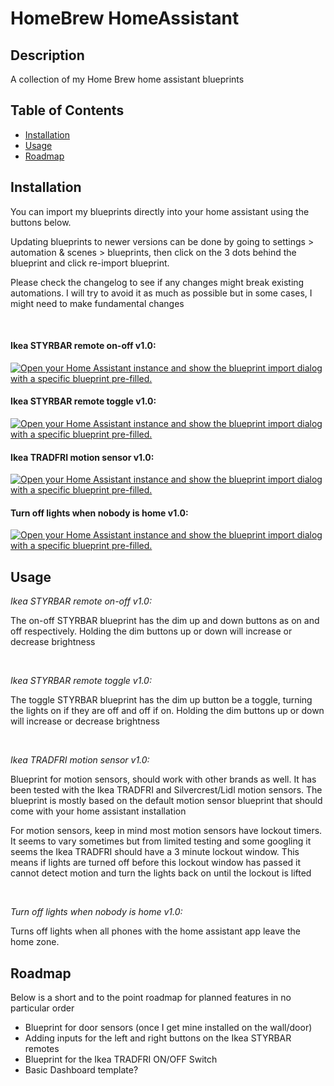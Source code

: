 # HomeBrew HomeAssistant



## Description

A collection of my Home Brew home assistant blueprints

## Table of Contents

- [Installation](#installation)
- [Usage](#usage)
- [Roadmap](#Roadmap)



## Installation

<p>You can import my blueprints directly into your home assistant using the buttons below. </p>
<p>Updating blueprints to newer versions can be done by going to settings > automation & scenes > blueprints, then click on the 3 dots behind the blueprint and click re-import blueprint. </p>
<p>Please check the changelog to see if any changes might break existing automations. I will try to avoid it as much as possible but in some cases, I might need to make fundamental changes</p>
<br>
<h4>Ikea STYRBAR remote on-off v1.0:</h4>
<p><a href="https://my.home-assistant.io/redirect/blueprint_import/?blueprint_url=https%3A%2F%2Fraw.githubusercontent.com%2FxStacke%2Fhome-assistant-repo%2Fmain%2FIkea%2520STYRBAR%2520on-off%2520v1.0%2520-%2520by%2520xStacke.yaml" target="_blank" rel="noreferrer noopener"><img src="https://my.home-assistant.io/badges/blueprint_import.svg" alt="Open your Home Assistant instance and show the blueprint import dialog with a specific blueprint pre-filled." /></a></p>

<h4>Ikea STYRBAR remote toggle v1.0:</h4>
<p><a href="https://my.home-assistant.io/redirect/blueprint_import/?blueprint_url=https%3A%2F%2Fraw.githubusercontent.com%2FxStacke%2Fhome-assistant-repo%2Fmain%2FIkea%2520STYRBAR%2520toggle%2520v1.0%2520-%2520by%2520xStacke.yaml" target="_blank" rel="noreferrer noopener"><img src="https://my.home-assistant.io/badges/blueprint_import.svg" alt="Open your Home Assistant instance and show the blueprint import dialog with a specific blueprint pre-filled." /></a></p>

<h4>Ikea TRADFRI motion sensor v1.0:</h4>
<p><a href="https://my.home-assistant.io/redirect/blueprint_import/?blueprint_url=https%3A%2F%2Fgithub.com%2FxStacke%2Fhome-assistant-repo%2Fblob%2Fmain%2FIkea%2520TRADFRI%2520motion%2520sensor%2520v1.0%2520-%2520by%2520xStacke.yaml" target="_blank" rel="noreferrer noopener"><img src="https://my.home-assistant.io/badges/blueprint_import.svg" alt="Open your Home Assistant instance and show the blueprint import dialog with a specific blueprint pre-filled." /></a></p>

<h4>Turn off lights when nobody is home v1.0:</h4>
<p><a href="https://my.home-assistant.io/redirect/blueprint_import/?blueprint_url=https%3A%2F%2Fgithub.com%2FxStacke%2Fhome-assistant-repo%2Fblob%2Fmain%2FTurn%2520off%2520lights%2520when%2520nobody%2520is%2520home%2520v1.0%2520-%2520by%2520xStacke.yaml" target="_blank" rel="noreferrer noopener"><img src="https://my.home-assistant.io/badges/blueprint_import.svg" alt="Open your Home Assistant instance and show the blueprint import dialog with a specific blueprint pre-filled." /></a></P>

## Usage

<p><i>Ikea STYRBAR remote on-off v1.0:</i></p>
<p>The on-off STYRBAR blueprint has the dim up and down buttons as on and off respectively. Holding the dim buttons up or down will increase or decrease brightness</p>
<br>
<p><i>Ikea STYRBAR remote toggle v1.0:</i></p>
<p>The toggle STYRBAR blueprint has the dim up button be a toggle, turning the lights on if they are off and off if on. Holding the dim buttons up or down will increase or decrease brightness</p>
<br>
<p><i>Ikea TRADFRI motion sensor v1.0:</i></p>
<p>Blueprint for motion sensors, should work with other brands as well. It has been tested with the Ikea TRADFRI and Silvercrest/Lidl motion sensors. The blueprint is mostly based on the default motion sensor blueprint that should come with your home assistant installation</p>
<p>For motion sensors, keep in mind most motion sensors have lockout timers. It seems to vary sometimes but from limited testing and some googling it seems the Ikea TRADFRI should have a 3 minute lockout window. This means if lights are turned off before this lockout window has passed it cannot detect motion and turn the lights back on until the lockout is lifted </p>
<br>
<p><i>Turn off lights when nobody is home v1.0:</i></p>
<p>Turns off lights when all phones with the home assistant app leave the home zone.</p>

## Roadmap

<p>Below is a short and to the point roadmap for planned features in no particular order</p>
 <ul>
  <li>Blueprint for door sensors (once I get mine installed on the wall/door)</li>
  <li>Adding inputs for the left and right buttons on the Ikea STYRBAR remotes</li>
  <li>Blueprint for the Ikea TRADFRI ON/OFF Switch</li>
  <li>Basic Dashboard template?</li>
</ul> 



